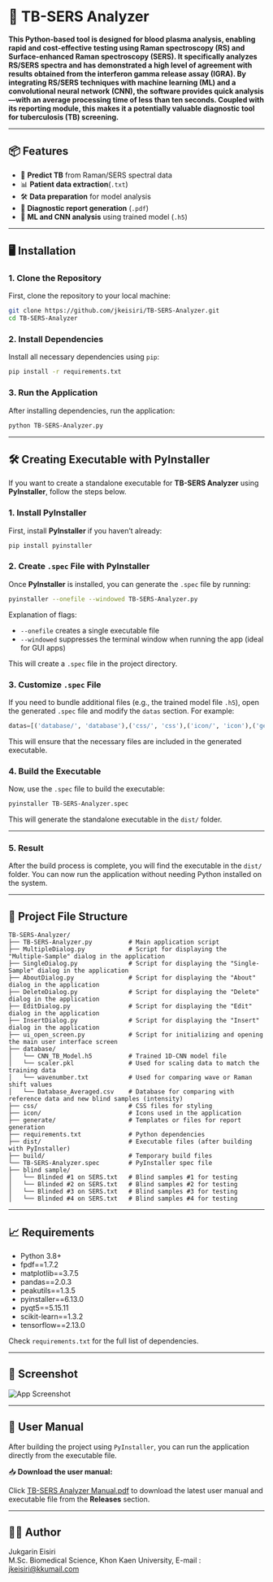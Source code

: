# 🧪 TB-SERS Analyzer

**This Python-based tool is designed for blood plasma analysis, enabling rapid and cost-effective testing using Raman spectroscopy (RS) and Surface-enhanced Raman spectroscopy (SERS). It specifically analyzes RS/SERS spectra and has demonstrated a high level of agreement with results obtained from the interferon gamma release assay (IGRA). By integrating RS/SERS techniques with machine learning (ML) and a convolutional neural network (CNN), the software provides quick analysis—with an average processing time of less than ten seconds. Coupled with its reporting module, this makes it a potentially valuable diagnostic tool for tuberculosis (TB) screening.**

---

## 📦 Features

- 🧬 **Predict TB** from Raman/SERS spectral data
- 📊 **Patient data extraction**(`.txt`)
- 🛠️ **Data preparation** for model analysis
- 📑 **Diagnostic report generation** (`.pdf`)
- 🤖 **ML and CNN analysis** using trained model (`.h5`)

---

## 🖥️ Installation

### 1. Clone the Repository

First, clone the repository to your local machine:

```bash
git clone https://github.com/jkeisiri/TB-SERS-Analyzer.git
cd TB-SERS-Analyzer
```

### 2. Install Dependencies

Install all necessary dependencies using `pip`:

```bash
pip install -r requirements.txt
```

### 3. Run the Application

After installing dependencies, run the application:

```bash
python TB-SERS-Analyzer.py
```

---

## 🛠️ Creating Executable with PyInstaller

If you want to create a standalone executable for **TB-SERS Analyzer** using **PyInstaller**, follow the steps below.

### 1. Install PyInstaller

First, install **PyInstaller** if you haven’t already:

```bash
pip install pyinstaller
```

### 2. Create `.spec` File with PyInstaller

Once **PyInstaller** is installed, you can generate the `.spec` file by running:

```bash
pyinstaller --onefile --windowed TB-SERS-Analyzer.py
```

Explanation of flags:

- `--onefile` creates a single executable file
- `--windowed` suppresses the terminal window when running the app (ideal for GUI apps)

This will create a `.spec` file in the project directory.

### 3. Customize `.spec` File

If you need to bundle additional files (e.g., the trained model file `.h5`), open the generated `.spec` file and modify the `datas` section. For example:

```python
datas=[('database/', 'database'),('css/', 'css'),('icon/', 'icon'),('generate/', 'generate'),('requirements.txt', '.')]
```

This will ensure that the necessary files are included in the generated executable.

### 4. Build the Executable

Now, use the `.spec` file to build the executable:

```bash
pyinstaller TB-SERS-Analyzer.spec
```

This will generate the standalone executable in the `dist/` folder.

---

### 5. Result
After the build process is complete, you will find the executable in the `dist/` folder. You can now run the application without needing Python installed on the system.

---

## 📂 Project File Structure

```
TB-SERS-Analyzer/
├── TB-SERS-Analyzer.py          # Main application script
├── MultipleDialog.py            # Script for displaying the "Multiple-Sample" dialog in the application
├── SingleDialog.py              # Script for displaying the "Single-Sample" dialog in the application
├── AboutDialog.py               # Script for displaying the "About" dialog in the application
├── DeleteDialog.py              # Script for displaying the "Delete" dialog in the application
├── EditDialog.py                # Script for displaying the "Edit" dialog in the application
├── InsertDialog.py              # Script for displaying the "Insert" dialog in the application
├── ui_open_screen.py            # Script for initializing and opening the main user interface screen
├── database/
│   └── CNN_TB_Model.h5          # Trained 1D-CNN model file
│   └── scaler.pkl               # Used for scaling data to match the training data
│   └── wavenumber.txt           # Used for comparing wave or Raman shift values
│   └── Database_Averaged.csv    # Database for comparing with reference data and new blind samples (intensity)
├── css/                         # CSS files for styling
├── icon/                        # Icons used in the application
├── generate/                    # Templates or files for report generation
├── requirements.txt             # Python dependencies
├── dist/                        # Executable files (after building with PyInstaller)
├── build/                       # Temporary build files
└── TB-SERS-Analyzer.spec        # PyInstaller spec file
├── blind sample/
│   └── Blinded #1 on SERS.txt   # Blind samples #1 for testing
│   └── Blinded #2 on SERS.txt   # Blind samples #2 for testing
│   └── Blinded #3 on SERS.txt   # Blind samples #3 for testing
│   └── Blinded #4 on SERS.txt   # Blind samples #4 for testing
```

---

## 📈 Requirements

- Python 3.8+
- fpdf==1.7.2
- matplotlib==3.7.5
- pandas==2.0.3
- peakutils==1.3.5
- pyinstaller==6.13.0
- pyqt5==5.15.11
- scikit-learn==1.3.2
- tensorflow==2.13.0

Check `requirements.txt` for the full list of dependencies.

---

## 📸 Screenshot
![App Screenshot](https://github.com/user-attachments/assets/689ab44d-eea9-4b1b-83b3-5ca05eab7fa7)

---

## 📘 User Manual
After building the project using `PyInstaller`, you can run the application directly from the executable file.

📥 **Download the user manual:**


Click [TB-SERS Analyzer Manual.pdf](https://github.com/user-attachments/files/20033070/TB-SERS.Analyzer.Manual.pdf) to download the latest user manual and executable file from the **Releases** section.

---

## 🧑‍💻 Author

Jukgarin Eisiri  
M.Sc. Biomedical Science, Khon Kaen University, E-mail : jkeisiri@kkumail.com

